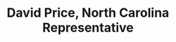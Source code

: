 ---
title:  David Price, North Carolina Representative
name: David Price
avatar: /ui/img/avatars/price.jpg
party: democrat
state: north-carolina
type: representative
district: 4
lasthall: 2014-01-24
phone: 919-555-5555
twitter: dp
---